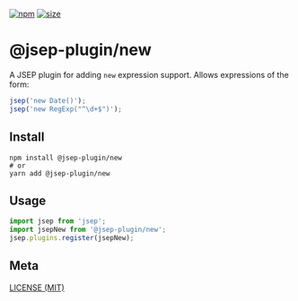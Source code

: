 [npm]: https://img.shields.io/npm/v/@jsep-plugin/new
[npm-url]: https://www.npmjs.com/package/@jsep-plugin/new
[size]: https://packagephobia.now.sh/badge?p=@jsep-plugin/new
[size-url]: https://packagephobia.now.sh/result?p=@jsep-plugin/new

[![npm][npm]][npm-url]
[![size][size]][size-url]

# @jsep-plugin/new

A JSEP plugin for adding `new` expression support. Allows expressions of the form:

```javascript
jsep('new Date()');
jsep('new RegExp("^\d+$")');
```

## Install

```console
npm install @jsep-plugin/new
# or
yarn add @jsep-plugin/new
```

## Usage
```javascript
import jsep from 'jsep';
import jsepNew from '@jsep-plugin/new';
jsep.plugins.register(jsepNew);
```

## Meta

[LICENSE (MIT)](/LICENSE)
